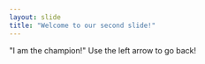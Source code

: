 ```yaml
---
layout: slide
title: "Welcome to our second slide!"
---
```

"I am the champion!"
Use the left arrow to go back!
